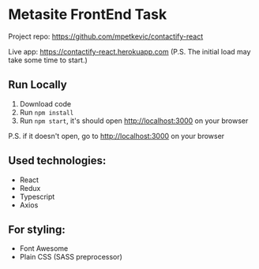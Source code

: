 # Metasite FrontEnd Task

Project repo: https://github.com/mpetkevic/contactify-react

Live app: https://contactify-react.herokuapp.com (P.S. The initial load may take some time to start.)

## Run Locally

1. Download code
2. Run `npm install`
3. Run `npm start`, it's should open [http://localhost:3000](http://localhost:3000) on your browser

P.S. if it doesn't open, go to [http://localhost:3000](http://localhost:3000) on your browser



## Used technologies:

- React
- Redux
- Typescript
- Axios

## For styling:

- Font Awesome
- Plain CSS (SASS preprocessor)


